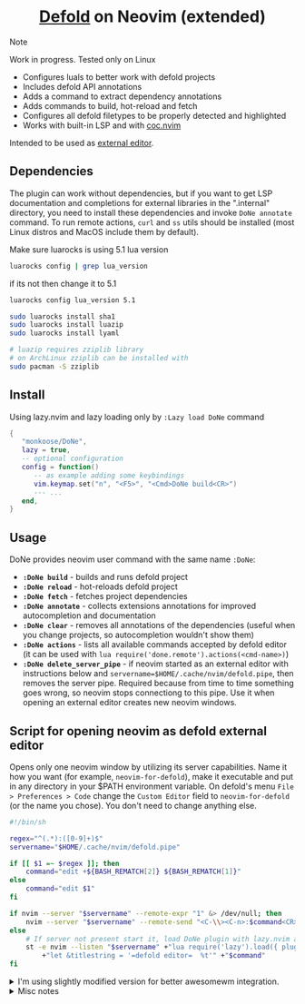 <div align="center">
<h1><a href="https://defold.com/">Defold</a> on Neovim (extended)</h1>
</div>

> [!Note]
> Work in progress. Tested only on Linux

- Configures luals to better work with defold projects
- Includes defold API annotations
- Adds a command to extract dependency annotations
- Adds commands to build, hot-reload and fetch
- Configures all defold filetypes to be properly detected and highlighted
- Works with built-in LSP and with [coc.nvim](https://github.com/neoclide/coc.nvim)

Intended to be used as [external editor](#script-for-opening-neovim-as-defold-external-editor).

## Dependencies

The plugin can work without dependencies, but if you want to get LSP documentation
and completions for external libraries in the ".internal" directory, you need to install
these dependencies and invoke `DoNe annotate` command.
To run remote actions, `curl` and `ss` utils should be installed (most Linux distros and MacOS include them by default).

Make sure luarocks is using 5.1 lua version
```sh
luarocks config | grep lua_version
```
if its not then change it to 5.1
```sh
luarocks config lua_version 5.1
```

```sh
sudo luarocks install sha1
sudo luarocks install luazip
sudo luarocks install lyaml

# luazip requires zziplib library
# on ArchLinux zziplib can be installed with
sudo pacman -S zziplib
```

## Install

Using lazy.nvim and lazy loading only by `:Lazy load DoNe` command
```lua
{
   "monkoose/DoNe",
   lazy = true,
   -- optional configuration
   config = function()
      -- as example adding some keybindings
      vim.keymap.set("n", "<F5>", "<Cmd>DoNe build<CR>")
      --- ...
   end,
}
```

## Usage

DoNe provides neovim user command with the same name `:DoNe`:
- **`:DoNe build`** - builds and runs defold project
- **`:DoNe reload`** - hot-reloads defold project
- **`:DoNe fetch`** - fetches project dependencies
- **`:DoNe annotate`** - collects extensions annotations for improved autocompletion and documentation
- **`:DoNe clear`** - removes all annotations of the dependencies (useful when you change projects, so autocompletion wouldn't show them)
- **`:DoNe actions`** - lists all available commands accepted by defold editor (it can be used with `lua require('done.remote').actions(<cmd-name>)`)
- **`:DoNe delete_server_pipe`** - if neovim started as an external editor with instructions below and `servername=$HOME/.cache/nvim/defold.pipe`,
then removes the server pipe. Required because from time to time something goes wrong, so neovim stops connectiong to this pipe.
Use it when opening an external editor creates new neovim windows.


## Script for opening neovim as defold external editor

Opens only one neovim window by utilizing its server capabilities.
Name it how you want (for example, `neovim-for-defold`), make it executable and put in any directory in your $PATH environment variable.
On defold's menu `File > Preferences > Code` change the `Custom Editor` field to `neovim-for-defold` (or the name you chose).
You don't need to change anything else.

```sh
#!/bin/sh

regex="^(.*):([0-9]+)$"
servername="$HOME/.cache/nvim/defold.pipe"

if [[ $1 =~ $regex ]]; then
    command="edit +${BASH_REMATCH[2]} ${BASH_REMATCH[1]}"
else
    command="edit $1"
fi

if nvim --server "$servername" --remote-expr "1" &> /dev/null; then
    nvim --server "$servername" --remote-send "<C-\\><C-n>:$command<CR>"
else
    # If server not present start it, load DoNe plugin with lazy.nvim and open required file
    st -e nvim --listen "$servername" +"lua require('lazy').load({ plugins = 'DoNe' })" \
        +"let &titlestring = '=defold editor=  %t'" +"$command"
fi
```

<details>
<summary>I'm using slightly modified version for better awesomewm integration.</summary>

    #!/bin/sh

    regex="^(.*):([0-9]+)$"
    servername="$HOME/.cache/nvim/defold.pipe"

    if [[ $1 =~ $regex ]]; then
        command="edit +${BASH_REMATCH[2]} ${BASH_REMATCH[1]}"
    else
        command="edit $1"
    fi

    if nvim --server "$servername" --remote-expr "1" &> /dev/null; then
        nvim --server "$servername" --remote-send "<C-\\><C-n>:$command<CR>"

        # Focus neovim window on awesomewm
        for _, c in ipairs(client.get()) do
            if string.match(c.name, "=defold editor=") then
                c:jump_to()
                break
            end
        end
        '

    else
        # change of `titlestring` required for focusing neovim window
        st -e nvim --listen "$servername" +"lua require('lazy').load({ plugins = 'DoNe' })" \
            +"let &titlestring = '=defold editor=  %t'" +"$command"
    fi

</details>

<details>
<summary>Misc notes</summary>
Defold api annotations were generated with https://github.com/astrochili/defold-annotations
TODO: add github workflow to update them automatically


</details>
